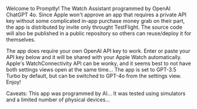 Welcome to Promptly! The Watch Assistant programmed by OpenAI ChatGPT 4o. Since Apple won't approve an app that requires a private API key without some complicated in-app purchase money grab on their part, the app is distributed by invite only throught TestFlight. The source code will also be published in a public repository so others can reuse/deploy it for themselves.

The app does require your own OpenAI API key to work. Enter or paste your API key below and it will be shared with your Apple Watch automatically. Apple's WatchConnectivity API can be wonky, and it seems best to not have both settings views open at the same time... The app is set to GPT-3.5 Turbo by default, but can be switched to GPT-4o from the settings view. Enjoy!

Caveats: This app was programmed by AI... It was tested using simulators and a limited number of physical devices...
